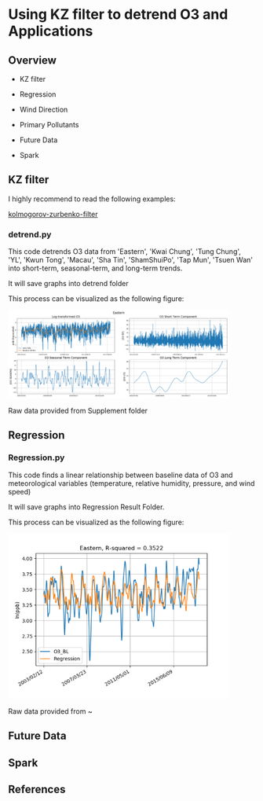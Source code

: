 # Using KZ filter to detrend O3 and Applications

## Overview
* KZ filter

* Regression

* Wind Direction

* Primary Pollutants

* Future Data

* Spark


## KZ filter

I highly recommend to read the following examples:

[kolmogorov-zurbenko-filter](https://github.com/MathieuSchopfer/kolmogorov-zurbenko-filter)



### detrend.py

This code detrends O3 data from 'Eastern', 'Kwai Chung', 'Tung Chung', 'YL', 'Kwun Tong', 'Macau', 'Sha Tin', 'ShamShuiPo', 'Tap Mun', 'Tsuen Wan' into short-term, seasonal-term, and long-term trends.

It will save graphs into detrend folder

This process can be visualized as the following figure:

<img src="./detrend/Eastern.png" width="450">

Raw data provided from Supplement folder


## Regression

### Regression.py

This code finds a linear relationship between baseline data of O3 and meteorological variables (temperature, relative humidity, pressure, and wind speed)

It will save graphs into Regression Result Folder.

This process can be visualized as the following figure:

<img src="./Regression Result/Eastern.png" width="450">

Raw data provided from ~

## Future Data

## Spark

## References


